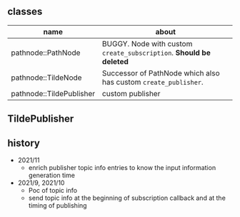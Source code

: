 ## classes

| name                     | about                                                                |
|--------------------------|----------------------------------------------------------------------|
| pathnode::PathNode       | BUGGY. Node with custom `create_subscription`. **Should be deleted** |
| pathnode::TildeNode      | Successor of PathNode which also has custom `create_publisher`.      |
| pathnode::TildePublisher | custom publisher                                                     |

## TildePublisher



## history

- 2021/11
  - enrich publisher topic info entries to know the input information generation time
- 2021/9, 2021/10
  - Poc of topic info
  - send topic info at the beginning of subscription callback and at the timing of publishing



